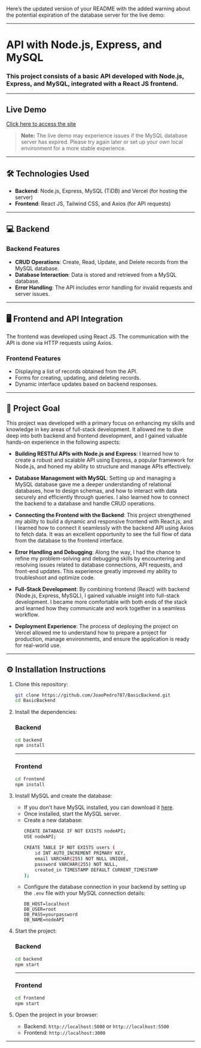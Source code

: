 Here’s the updated version of your README with the added warning about the potential expiration of the database server for the live demo:

---

# API with Node.js, Express, and MySQL  
### This project consists of a basic API developed with Node.js, Express, and MySQL, integrated with a React JS frontend.

---

## Live Demo

[Click here to access the site](https://joaopedro787.github.io/QuickAPIdeploy/)

> **Note:** The live demo may experience issues if the MySQL database server has expired. Please try again later or set up your own local environment for a more stable experience.

---

## 🛠️ Technologies Used

- **Backend**: Node.js, Express, MySQL (TiDB) and Vercel (for hosting the server)
- **Frontend**: React JS, Tailwind CSS, and Axios (for API requests)

---

## 💻 Backend

### Backend Features

- **CRUD Operations**: Create, Read, Update, and Delete records from the MySQL database.
- **Database Interaction**: Data is stored and retrieved from a MySQL database.
- **Error Handling**: The API includes error handling for invalid requests and server issues.

---

## 🖥️ Frontend and API Integration

The frontend was developed using React JS. The communication with the API is done via HTTP requests using Axios.

### Frontend Features
- Displaying a list of records obtained from the API.
- Forms for creating, updating, and deleting records.
- Dynamic interface updates based on backend responses.

---

## 🎯 Project Goal

This project was developed with a primary focus on enhancing my skills and knowledge in key areas of full-stack development. It allowed me to dive deep into both backend and frontend development, and I gained valuable hands-on experience in the following aspects:

- **Building RESTful APIs with Node.js and Express**: I learned how to create a robust and scalable API using Express, a popular framework for Node.js, and honed my ability to structure and manage APIs effectively.
  
- **Database Management with MySQL**: Setting up and managing a MySQL database gave me a deeper understanding of relational databases, how to design schemas, and how to interact with data securely and efficiently through queries. I also learned how to connect the backend to a database and handle CRUD operations.

- **Connecting the Frontend with the Backend**: This project strengthened my ability to build a dynamic and responsive frontend with React.js, and I learned how to connect it seamlessly with the backend API using Axios to fetch data. It was an excellent opportunity to see the full flow of data from the database to the frontend interface.

- **Error Handling and Debugging**: Along the way, I had the chance to refine my problem-solving and debugging skills by encountering and resolving issues related to database connections, API requests, and front-end updates. This experience greatly improved my ability to troubleshoot and optimize code.

- **Full-Stack Development**: By combining frontend (React) with backend (Node.js, Express, MySQL), I gained valuable insight into full-stack development. I became more comfortable with both ends of the stack and learned how they communicate and work together in a seamless workflow.

- **Deployment Experience**: The process of deploying the project on Vercel allowed me to understand how to prepare a project for production, manage environments, and ensure the application is ready for real-world use.

---

## ⚙️ Installation Instructions

1. Clone this repository:
    ```bash
    git clone https://github.com/JoaoPedro787/BasicBackend.git
    cd BasicBackend
    ```

2. Install the dependencies:
    ### Backend
    ```bash
    cd backend
    npm install
    ```
    ---
    ### Frontend
    ```bash
    cd frontend
    npm install
    ```

3. Install MySQL and create the database:
    - If you don't have MySQL installed, you can download it [here](https://dev.mysql.com/downloads/installer/).
    - Once installed, start the MySQL server.
    - Create a new database:
      ```bash
      CREATE DATABASE IF NOT EXISTS nodeAPI;
      USE nodeAPI;
      
      CREATE TABLE IF NOT EXISTS users (
          id INT AUTO_INCREMENT PRIMARY KEY,
          email VARCHAR(255) NOT NULL UNIQUE,
          password VARCHAR(255) NOT NULL, 
          created_in TIMESTAMP DEFAULT CURRENT_TIMESTAMP 
      );
      ```
    - Configure the database connection in your backend by setting up the `.env` file with your MySQL connection details:
      ```
      DB_HOST=localhost
      DB_USER=root
      DB_PASS=yourpassword
      DB_NAME=nodeAPI
      ```

4. Start the project:
    ### Backend
    ```bash
    cd backend
    npm start
    ```
    ---
    ### Frontend
    ```bash
    cd frontend
    npm start
    ```

5. Open the project in your browser:
    - Backend: `http://localhost:5000` or `http://localhost:5500`
    - Frontend: `http://localhost:3000`

---
